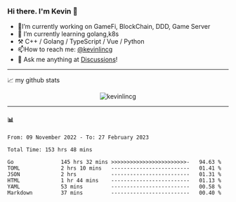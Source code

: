 ### Hi there. I'm Kevin 👋

- 🔭I’m currently working on GameFi, BlockChain, DDD, Game Server
- 🌱 I’m currently learning golang,k8s
-   :hammer_and_pick: C++ / Golang / TypeScript / Vue / Python
- 📫How to reach me: [@kevinlincg](https://twitter.com/kevinlincg) 
-   :thought_balloon: Ask me anything at [Discussions](https://github.com/kevinlincg/kevinlincg/discussions/new)!

---

📈 my github stats

<p align="center"> <img src="https://github-readme-stats-ouuan.vercel.app/api?username=kevinlincg&theme=dark&show_icons=true&count_private=true" alt="kevinlincg" />

---

#### :bar_chart: 

<!--START_SECTION:waka-->

```text
From: 09 November 2022 - To: 27 February 2023

Total Time: 153 hrs 48 mins

Go               145 hrs 32 mins >>>>>>>>>>>>>>>>>>>>>>>>-   94.63 %
TOML             2 hrs 10 mins   -------------------------   01.41 %
JSON             2 hrs           -------------------------   01.31 %
HTML             1 hr 44 mins    -------------------------   01.13 %
YAML             53 mins         -------------------------   00.58 %
Markdown         37 mins         -------------------------   00.40 %
```

<!--END_SECTION:waka-->
